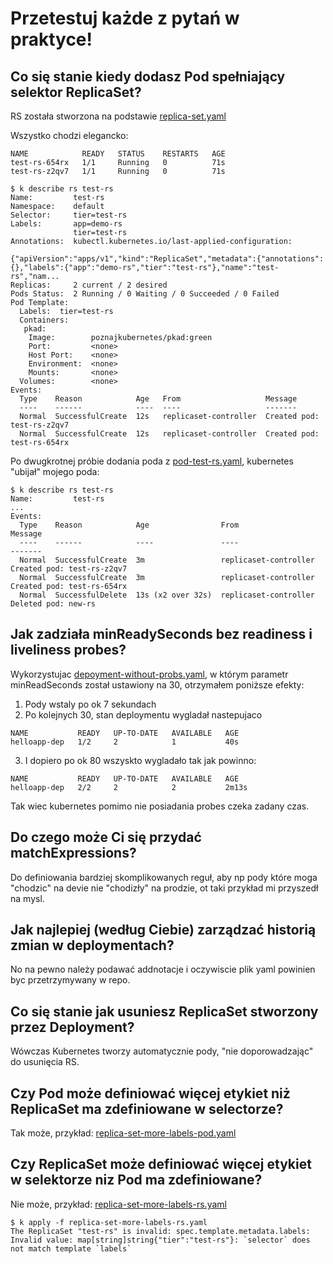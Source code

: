 # Przetestuj każde z pytań w praktyce!


## Co się stanie kiedy dodasz Pod spełniający selektor ReplicaSet?
RS została stworzona na podstawie [replica-set.yaml](replica-set.yaml)

Wszystko chodzi elegancko:
```
NAME            READY   STATUS    RESTARTS   AGE
test-rs-654rx   1/1     Running   0          71s
test-rs-z2qv7   1/1     Running   0          71s

$ k describe rs test-rs 
Name:         test-rs
Namespace:    default
Selector:     tier=test-rs
Labels:       app=demo-rs
              tier=test-rs
Annotations:  kubectl.kubernetes.io/last-applied-configuration:
                {"apiVersion":"apps/v1","kind":"ReplicaSet","metadata":{"annotations":{},"labels":{"app":"demo-rs","tier":"test-rs"},"name":"test-rs","nam...
Replicas:     2 current / 2 desired
Pods Status:  2 Running / 0 Waiting / 0 Succeeded / 0 Failed
Pod Template:
  Labels:  tier=test-rs
  Containers:
   pkad:
    Image:        poznajkubernetes/pkad:green
    Port:         <none>
    Host Port:    <none>
    Environment:  <none>
    Mounts:       <none>
  Volumes:        <none>
Events:
  Type    Reason            Age   From                   Message
  ----    ------            ----  ----                   -------
  Normal  SuccessfulCreate  12s   replicaset-controller  Created pod: test-rs-z2qv7
  Normal  SuccessfulCreate  12s   replicaset-controller  Created pod: test-rs-654rx
```

Po dwugkrotnej próbie dodania poda z [pod-test-rs.yaml](pod-test-rs.yaml), kubernetes "ubijał" mojego poda:

```
$ k describe rs test-rs 
Name:         test-rs
...
Events:
  Type    Reason            Age                From                   Message
  ----    ------            ----               ----                   -------
  Normal  SuccessfulCreate  3m                 replicaset-controller  Created pod: test-rs-z2qv7
  Normal  SuccessfulCreate  3m                 replicaset-controller  Created pod: test-rs-654rx
  Normal  SuccessfulDelete  13s (x2 over 32s)  replicaset-controller  Deleted pod: new-rs
```

## Jak zadziała minReadySeconds bez readiness i liveliness probes?
Wykorzystujac [depoyment-without-probs.yaml](depoyment-without-probs.yaml), w którym parametr minReadSeconds został ustawiony na 30, otrzymałem poniższe efekty:

1. Pody wstaly po ok 7 sekundach
2. Po kolejnych 30, stan deploymentu wygladał nastepujaco
```
NAME           READY   UP-TO-DATE   AVAILABLE   AGE
helloapp-dep   1/2     2            1           40s
```
3. I dopiero po ok 80 wszyskto wygladało tak jak powinno:
```
NAME           READY   UP-TO-DATE   AVAILABLE   AGE
helloapp-dep   2/2     2            2           2m13s
```

Tak wiec kubernetes pomimo nie posiadania probes czeka zadany czas.

## Do czego może Ci się przydać matchExpressions?
Do definiowania bardziej skomplikowanych reguł, aby np pody które moga "chodzic" na devie nie "chodizły" na prodzie, ot taki przykład mi przyszedł na mysl.

## Jak najlepiej (według Ciebie) zarządzać historią zmian w deploymentach?
No na pewno należy podawać addnotacje i oczywiscie plik yaml powinien byc przetrzymywany w repo.

## Co się stanie jak usuniesz ReplicaSet stworzony przez Deployment?
Wówczas Kubernetes tworzy automatycznie pody, "nie doporowadzając" do usunięcia RS.

## Czy Pod może definiować więcej etykiet niż ReplicaSet ma zdefiniowane w selectorze?
Tak może, przykład: [replica-set-more-labels-pod.yaml](replica-set-more-labels-pod.yaml)

## Czy ReplicaSet może definiować więcej etykiet w selektorze niz Pod ma zdefiniowane?
Nie może, przykład: [replica-set-more-labels-rs.yaml](replica-set-more-labels-rs.yaml)
```
$ k apply -f replica-set-more-labels-rs.yaml 
The ReplicaSet "test-rs" is invalid: spec.template.metadata.labels: Invalid value: map[string]string{"tier":"test-rs"}: `selector` does not match template `labels`
```